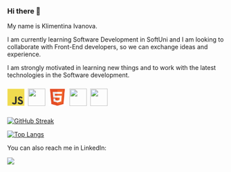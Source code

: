 ### Hi there 👋

My name is Klimentina Ivanova.

I am currently learning Software Development in SoftUni and I am looking to collaborate with Front-End developers, so we can exchange ideas and experience. 

I am strongly motivated in learning new things and to work with the latest technologies in the Software development.

  



###
<div>
  <img src="https://github.com/devicons/devicon/blob/master/icons/javascript/javascript-original.svg" title="JavaScript" alt="JavaScript" width="40" height="40"/>&nbsp;
  <img src="https://chevtek.io/content/images/2021/02/ezgif.com-gif-maker.png" width="40" height="40"/>&nbsp;
    <img src="https://github.com/devicons/devicon/blob/master/icons/html5/html5-original.svg" title="HTML5" alt="HTML" width="40" height="40"/>&nbsp;
  <img src="https://upload.wikimedia.org/wikipedia/commons/thumb/d/d5/CSS3_logo_and_wordmark.svg/1200px-CSS3_logo_and_wordmark.svg.png" width="40" height="40"/>&nbsp;
 <img src="https://user-images.githubusercontent.com/106020043/171054023-c8c164fc-7005-484c-9d16-6c728d459a8d.png"width="40" height="40"/>&nbsp;
  </div>

###

[![GitHub Streak](http://github-readme-streak-stats.herokuapp.com?user=KlimentinaIvanova&theme=hacker&date_format=j%2Fn%5B%2FY%5D)](https://git.io/streak-stats)


[![Top Langs](https://github-readme-stats.vercel.app/api/top-langs/?username=KlimentinaIvanova&layout=compact&theme=vision-friendly-dark)](https://github.com/anuraghazra/github-readme-stats)

You can also reach me in LinkedIn:
<div id="badges">
  <a href="https://www.linkedin.com/in/klimentina-ivanova-493787142"/>
  <img src='https://img.shields.io/badge/-LinkedIn-blue?logo=linkedin&logoColor=white'/>
   </a>
  </div>
